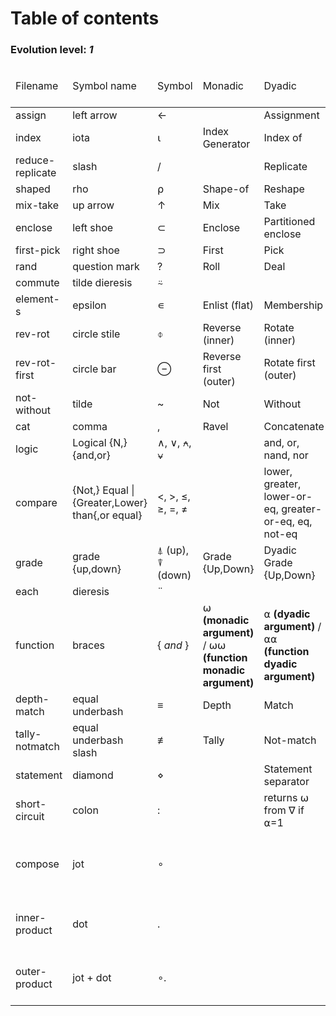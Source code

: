 <h1>Table of contents</h1>

<h3>Evolution level: <i>1</i></h3>

<table>
  <thead>
    <tr>
      <td>Filename</td>
      <td>Symbol name</td>
      <td>Symbol</td>
      <td>Monadic</td>
      <td>Dyadic</td>
      <td>Operator <i>(higher-order)</i></td>
    </tr>
  </thead>
  <tbody>
    <tr>
      <td>assign</td>
      <td>left arrow</td>
      <td>←</td>
      <td></td>
      <td>Assignment</td>
      <td></td>
    </tr>
    <tr>
      <td>index</td>
      <td>iota</td>
      <td>⍳</td>
      <td>Index Generator</td>
      <td>Index of</td>
      <td></td>
    </tr>
    <tr>
      <td>reduce-replicate</td>
      <td>slash</td>
      <td>/</td>
      <td></td>
      <td>Replicate</td>
      <td>Reduce</td>
    </tr>
    <tr>
      <td>shaped</td>
      <td>rho</td>
      <td>⍴</td>
      <td>Shape-of</td>
      <td>Reshape</td>
      <td></td>
    </tr>
    <tr>
      <td>mix-take</td>
      <td>up arrow</td>
      <td>↑</td>
      <td>Mix</td>
      <td>Take</td>
      <td></td>
    </tr>
    <tr>
      <td>enclose</td>
      <td>left shoe</td>
      <td>⊂</td>
      <td>Enclose</td>
      <td>Partitioned enclose</td>
      <td></td>
    </tr>
    <tr>
      <td>first-pick</td>
      <td>right shoe</td>
      <td>⊃</td>
      <td>First</td>
      <td>Pick</td>
      <td></td>
    </tr>
    <tr>
      <td>rand</td>
      <td>question mark</td>
      <td>?</td>
      <td>Roll</td>
      <td>Deal</td>
      <td></td>
    </tr>
    <tr>
      <td>commute</td>
      <td>tilde dieresis</td>
      <td>⍨</td>
      <td></td>
      <td></td>
      <td>Commute</td>
    </tr>
    <tr>
      <td>element-s</td>
      <td>epsilon</td>
      <td>∊</td>
      <td>Enlist (flat)</td>
      <td>Membership</td>
      <td></td>
    </tr>
    <tr>
      <td>rev-rot</td>
      <td>circle stile</td>
      <td>⌽</td>
      <td>Reverse (inner)</td>
      <td>Rotate (inner)</td>
      <td></td>
    </tr>
    <tr>
      <td>rev-rot-first</td>
      <td>circle bar</td>
      <td>⊖</td>
      <td>Reverse first (outer)</td>
      <td>Rotate first (outer)</td>
      <td></td>
    </tr>
    <tr>
      <td>not-without</td>
      <td>tilde</td>
      <td>~</td>
      <td>Not</td>
      <td>Without</td>
      <td></td>
    </tr>
    <tr>
      <td>cat</td>
      <td>comma</td>
      <td>,</td>
      <td>Ravel</td>
      <td>Concatenate</td>
      <td></td>
    </tr>
    <tr>
      <td>logic</td>
      <td>Logical {N,}{and,or}</td>
      <td>∧, ∨, ⍲, ⍱</td>
      <td></td>
      <td>and, or, nand, nor</td>
      <td></td>
    </tr>
    <tr>
      <td>compare</td>
      <td>{Not,} Equal | {Greater,Lower} than{,or equal}</td>
      <td><, >, ≤, ≥, =, ≠</td>
      <td></td>
      <td>lower, greater, lower-or-eq, greater-or-eq, eq, not-eq</td>
      <td></td>
    </tr>
    <tr>
      <td>grade</td>
      <td>grade {up,down}</td>
      <td>⍋ (up), ⍒ (down)</td>
      <td>Grade {Up,Down}</td>
      <td>Dyadic Grade {Up,Down}</td>
      <td></td>
    </tr>
    <tr>
      <td>each</td>
      <td>dieresis</td>
      <td>¨</td>
      <td></td>
      <td></td>
      <td>Each</td>
    </tr>
    <tr>
      <td>function</td>
      <td>braces</td>
      <td>{ <i>and</i> }</td>
      <td>⍵ <b>(monadic argument)</b> / ⍵⍵ <b>(function monadic argument)</b></td>
      <td>⍺ <b>(dyadic argument)</b> / ⍺⍺ <b>(function dyadic argument)</b></td>
      <td>Function</td>
    </tr>
    <tr>
      <td>depth-match</td>
      <td>equal underbash</td>
      <td>≡</td>
      <td>Depth</td>
      <td>Match</td>
      <td></td>
    </tr>
    <tr>
      <td>tally-notmatch</td>
      <td>equal underbash slash</td>
      <td>≢</td>
      <td>Tally</td>
      <td>Not-match</td>
      <td></td>
    </tr>
    <tr>
      <td>statement</td>
      <td>diamond</td>
      <td>⋄</td>
      <td></td>
      <td>Statement separator</td>
      <td></td>
    </tr>
    <tr>
      <td>short-circuit</td>
      <td>colon</td>
      <td>:</td>
      <td></td>
      <td>returns ⍵ from ∇ if ⍺=1</td>
      <td></td>
    </tr>
    <tr>
      <td>compose</td>
      <td>jot</td>
      <td>∘</td>
      <td></td>
      <td></td>
      <td>Monadic compose (e.g.: ⍴∘⍴) / Currying</td>
    </tr>
    <tr>
      <td>inner-product</td>
      <td>dot</td>
      <td>.</td>
      <td></td>
      <td></td>
      <td>Inner product (e.g.: +.×)</td>
    </tr>
    <tr>
      <td>outer-product</td>
      <td>jot + dot</td>
      <td>∘.</td>
      <td></td>
      <td></td>
      <td>Outer product (e.g.: ∘.+)</td>
    </tr>
  </tbody>
</table>
